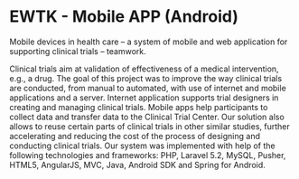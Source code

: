 # EWTK - Mobile APP (Android)

Mobile devices in health care – a system of mobile and web application for supporting clinical trials – teamwork.

Clinical trials aim at validation of effectiveness of a medical intervention, e.g., a drug. The goal of this project was to improve the way clinical trials are conducted, from manual to automated, with use of internet and mobile applications and a server. Internet application supports trial designers in creating and managing clinical trials. Mobile apps help participants to collect data and transfer data to the Clinical Trial Center. Our solution also allows to reuse certain parts of clinical trials in other similar studies, further accelerating and reducing the cost of the process of designing and conducting clinical trials. Our system was implemented with help of the following technologies and frameworks: PHP, Laravel 5.2, MySQL, Pusher, HTML5, AngularJS, MVC, Java, Android SDK and Spring for Android.
